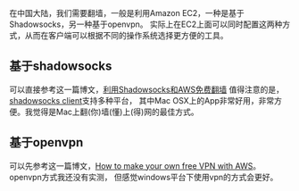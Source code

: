 

在中国大陆，我们需要翻墙，一般是利用Amazon EC2，一种是基于Shadowsocks，另一种基于openvpn。
实际上在EC2上面可以同时配置这两种方式，从而在客户端可以根据不同的操作系统选择更方便的工具。

## 基于shadowsocks

可以直接参考这一篇博文，[利用Shadowsocks和AWS免费翻墙](http://9dic.com/2016/01/29/%E5%88%A9%E7%94%A8Shadowsocks%E5%92%8CAWS%E5%85%8D%E8%B4%B9%E7%BF%BB%E5%A2%99/)
值得注意的是，[shadowsocks client](https://shadowsocks.org/en/download/clients.html)支持多种平台，
其中Mac OSX上的App非常好用，非常方便。我觉得是Mac上翻(你)墙(懂)上(得)网的最佳方式。

## 基于openvpn

可以先参考这一篇博文，[How to make your own free VPN with AWS](https://www.comparitech.com/blog/vpn-privacy/how-to-make-your-own-free-vpn-using-amazon-web-services/)。openvpn方式我还没有实测，
但感觉windows平台下使用vpn的方式会更好。
